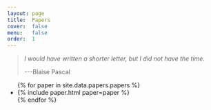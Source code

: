 ```yaml
---
layout: page
title:  Papers
cover:  false
menu:   false
order:  1
---
```


> _I would have written a shorter letter, but I did not have the time._
>
> ---Blaise Pascal

<ul>
{% for paper in site.data.papers.papers %}
  <li>
  {% include paper.html paper=paper %}
  </li>
{% endfor %}
</ul>

